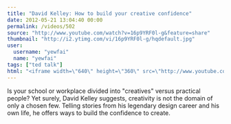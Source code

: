 ```yaml
---
title: "David Kelley: How to build your creative confidence"
date: 2012-05-21 13:04:40 00:00
permalink: /videos/502
source: "http://www.youtube.com/watch?v=16p9YRF0l-g&feature=share"
thumbnail: "http://i2.ytimg.com/vi/16p9YRF0l-g/hqdefault.jpg"
user:
  username: "yewfai"
  name: "yewfai"
tags: ["ted talk"]
html: "<iframe width=\"640\" height=\"360\" src=\"http://www.youtube.com/embed/16p9YRF0l-g?wmode=transparent&fs=1&feature=oembed\" frameborder=\"0\" allowfullscreen></iframe>"
---
```


Is your school or workplace divided into "creatives" versus practical people? Yet surely, David Kelley suggests, creativity is not the domain of only a chosen few. Telling stories from his legendary design career and his own life, he offers ways to build the confidence to create.